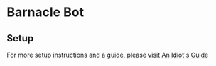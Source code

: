 # Barnacle Bot

## Setup
For more setup instructions and a guide, please visit [An Idiot's Guide](https://anidiots.guide)